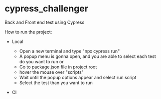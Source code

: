 # cypress_challenger
Back and Front end test using Cypress

How to run the project:

- Local

  - Open a new terminal and type "npx cypress run"
  - A popup menu is gonna open, and you are able to select each test do you want to run
  or
  - Go to package.json file in project root
  - hover the mouse over "scripts"
  - Wait until the popup options appear and select run script
  - Select the test than you want to run

- CI
